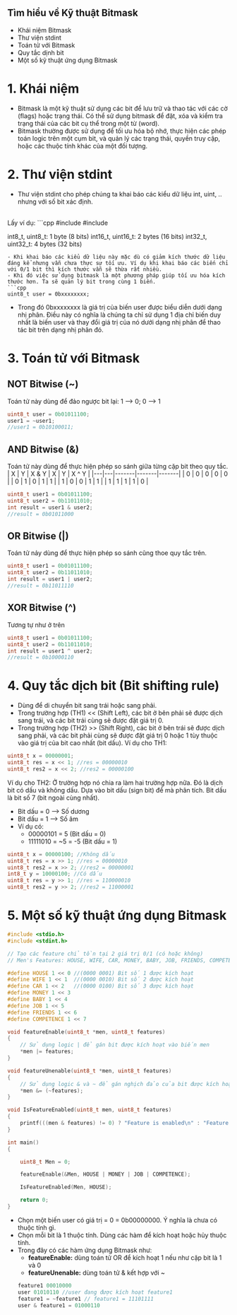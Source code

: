 ## Tìm hiểu về Kỹ thuật Bitmask
- Khái niệm Bitmask
- Thư viện stdint
- Toán tử với Bitmask
- Quy tắc dịnh bit
- Một số kỹ thuật ứng dụng Bitmask
# 1. Khái niệm
- Bitmask là một kỹ thuật sử dụng các bit để lưu trữ và thao tác với các cờ (flags) hoặc trạng thái. Có thể sử dụng bitmask để đặt, xóa và kiểm tra trạng thái của các bit cụ thể trong một từ (word).
- Bitmask thường được sử dụng để tối ưu hóa bộ nhớ, thực hiện các phép toán logic trên một cụm bit, và quản lý các trạng thái, quyền truy cập, hoặc các thuộc tính khác của một đối tượng.
# 2. Thư viện stdint
- Thư viện stdint cho phép chúng ta khai báo các kiểu dữ liệu int, uint, .. nhưng với số bit xác định.
<br>
Lấy ví dụ:
```cpp
#include <stdio.h>
#include <stdint.h>

int8_t, uint8_t: 1 byte (8 bits)
int16_t, uint16_t: 2 bytes (16 bits)
int32_t, uint32_t: 4 bytes (32 bits)
```
- Khi khai báo các kiểu dữ liệu này mặc dù có giảm kích thước dữ liệu đáng kể nhưng vẫn chưa thực sự tối ưu. Ví dụ khi khai báo các biến chỉ với 0/1 bit thì kích thước vẫn sẽ thừa rất nhiều.
- Khi đó việc sử dụng bitmask là một phương pháp giúp tối ưu hóa kích thước hơn. Ta sẽ quản lý bit trong cùng 1 biến.
```cpp
uint8_t user = 0bxxxxxxxx;
```
- Trong đó 0bxxxxxxxx là giá trị của biến user được biểu diễn dưới dạng nhị phân. Điều này có nghĩa là chúng ta chỉ sử dụng 1 địa chỉ biến duy nhất là biến user và thay đổi giá trị của nó dưới dạng nhị phân để thao tác bit trên dạng nhị phân đó.
# 3. Toán tử với Bitmask
## NOT Bitwise (~)
Toán tử này dùng để đảo ngược bit lại: 1 --> 0; 0 --> 1
```cpp
uint8_t user = 0b01011100;
user1 = ~user1;
//user1 = 0b10100011;
```

## AND Bitwise (&)
Toán tử này dùng để thực hiện phép so sánh giữa từng cặp bit theo quy tắc.
<br>
| X | Y | X & Y | X \| Y | X ^ Y |
|---|---|-------|-------|-------|
| 0 | 0 |   0   |   0   |   0   |
| 0 | 1 |   0   |   1   |   1   |
| 1 | 0 |   0   |   1   |   1   |
| 1 | 1 |   1   |   1   |   0   |

```cpp
uint8_t user1 = 0b01011100;
uint8_t user2 = 0b11011010;
int result = user1 & user2;
//result = 0b01011000 
```
## OR Bitwise (|)
Toán tử nảy dùng để thực hiện phép so sánh cũng thoe quy tắc trên.
```cpp
uint8_t user1 = 0b01011100;
uint8_t user2 = 0b11011010;
int result = user1 | user2;
//result = 0b11011110
```
## XOR Bitwise (^)
Tương tự như ở trên
```cpp
uint8_t user1 = 0b01011100;
uint8_t user2 = 0b11011010;
int result = user1 ^ user2;
//result = 0b10000110
```
# 4. Quy tắc dịch bit (Bit shifting rule)
- Dùng để di chuyển bit sang trái hoặc sang phải.
- Trong trường hợp (TH1) << (Shift Left), các bit ở bên phải sẽ được dịch sang trái, và các bit trái cùng sẽ được đặt giá trị 0.
- Trong trường hợp (TH2) >> (Shift Right), các bit ở bên trái sẽ được dịch sang phải, và các bit phải cùng sẽ được đặt giá trị 0 hoặc 1 tùy thuộc vào giá trị của bit cao nhất (bit dấu).
Ví dụ cho TH1:

```cpp
uint8_t x = 00000001;
uint8_t res = x << 1; //res = 00000010
uint8_t res2 = x << 2; //res2 = 00000100
```

Ví dụ cho TH2: Ở trường hợp nó chia ra làm hai trường hợp nữa. Đó là dịch bit có dấu và không dấu. Dựa vào bit dấu (sign bit) để mà phân tích.
Bit dấu là bit số 7 (bit ngoài cùng nhất).
- Bit dấu = 0 --> Số dương
- Bit dấu = 1 --> Số âm
- Ví dụ có:
  - 00000101 = 5 (Bit dấu  = 0)
  - 11111010 = ~5 = -5 (Bit dấu  = 1)

```cpp
uint8_t x = 00000100; //Không dấu
uint8_t res = x >> 1; //res = 00000010
uint8_t res2 = x >> 2; //res2 = 00000001
int8_t y = 10000100; //Có dấu
uint8_t res = y >> 1; //res = 110000010
uint8_t res2 = y >> 2; //res2 = 11000001
```
# 5. Một số kỹ thuật ứng dụng Bitmask

```cpp
#include <stdio.h>
#include <stdint.h>

// Tạo các feature chỉ tồn tại 2 giá trị 0/1 (có hoặc không)
// Men's Features: HOUSE, WIFE, CAR, MONEY, BABY, JOB, FRIENDS, COMPETENCE

#define HOUSE 1 << 0 //(0000 0001) Bit số 1 được kích hoạt
#define WIFE 1 << 1  //(0000 0010) Bit số 2 được kích hoạt
#define CAR 1 << 2   //(0000 0100) Bit số 3 được kích hoạt
#define MONEY 1 << 3
#define BABY 1 << 4
#define JOB 1 << 5
#define FRIENDS 1 << 6
#define COMPETENCE 1 << 7

void featureEnable(uint8_t *men, uint8_t features)
{
    // Sử dụng logic | để gán bit được kích hoạt vào biến men
    *men |= features;
}

void featureUnenable(uint8_t *men, uint8_t features)
{
    // Sử dụng logic & và ~ để gán nghịch đảo của bit được kích hoạt
    *men &= (~features);
}

void IsFeatureEnabled(uint8_t men, uint8_t features)
{
    printf(((men & features) != 0) ? "Feature is enabled\n" : "Feature is not enabled\n");
}

int main()
{

    uint8_t Men = 0;

    featureEnable(&Men, HOUSE | MONEY | JOB | COMPETENCE);

    IsFeatureEnabled(Men, HOUSE);

    return 0;
}
```
- Chọn một biến user có giá trị = 0 = 0b00000000. Ý nghĩa là chưa có thuộc tính gì.
- Chọn mỗi bit là 1 thuộc tính. Dùng các hàm để kích hoạt hoặc hủy thuộc tính.
- Trong đây có các hàm ứng dụng Bitmask như:
  - **featureEnable:** dùng toán tử OR để kích hoạt 1 nếu như cặp bit là 1 và 0
  - **featureUnenable:** dùng toán tử & kết hợp với ~
  ```cpp
  feature1 00010000
  user 01010110 //user đang được kích hoạt feature1
  feature1 = ~feature1 // feature1 = 11101111
  user & feature1 = 01000110
  ```



